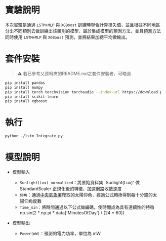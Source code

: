 # 實驗說明
本次實驗是通過 `LSTM+MLP` 與 `XGBoost` 訓練時聯合計算損失值，並且根據不同地區分出不同類別去做訓練出該類別的模型，屬於集成模型的預測方法，並且預測方法同時使用 `LSTM+MLP` 與 `XGBoost` 預測，並將結果加總平均做輸出。

# 套件安裝
> ⚠️ 若已參考父資料夾的README.md之套件安裝者，可略過

```bash
pip install pandas
pip install numpy
pip install torch torchvision torchaudio --index-url https://download.pytorch.org/whl/cu118
pip install scikit-learn
pip install xgboost
``` 

# 執行
```bash
python ./lstm_Integrate.py
```

# 模型說明
- 模型輸入
    - `Sunlight(Lux)_normalized`：將原始資料集 'Sunlight(Lux)' 做 StandardScaler 正規化後的特徵，加速網路收斂速度
    - `仰角`：通過[中央氣象署](https://www.cwa.gov.tw/V8/C/K/astronomy_day.html)爬取的太陽仰角，經過公式轉換得到每十分鐘的太陽仰角度數
    - `Time_sin`：將時間通過以下公式做編碼，使時間成為具有連續性的特徵
            np.sin(2 * np.pi * data['MinutesOfDay'] / (24 * 60))

- 模型輸出
    - `Power(mW)`：預測的電力功率，單位為 mW